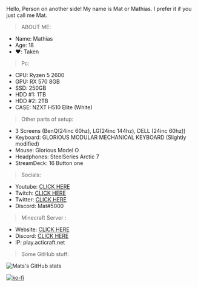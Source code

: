 Hello, Person on another side! 
My name is Mat or Mathias. I prefer it if you just call me Mat.

> ABOUT ME:
* Name: Mathias
* Age: 18
* ❤️: Taken
> Pc:
* CPU: Ryzen 5 2600
*   GPU: RX 570 8GB
*   SSD: 250GB
*   HDD #1: 1TB
*   HDD #2: 2TB
*   CASE: NZXT H510 Elite (White)

> Other parts of setup:
* 3 Screens (BenQ(24inc 60hz), LG(24inc 144hz), DELL (24inc 60hz))
*   Keyboard: GLORIOUS MODULAR MECHANICAL KEYBOARD (Slightly modified)
*   Mouse: Glorious Model O
*   Headphones: SteelSeries Arctic 7 
*   StreamDeck: 16 Button one

> Socials: 
*   Youtube: [CLICK HERE](https://www.youtube.com/c/MatLabsOfficial/videos)
*   Twitch:  [CLICK HERE](https://www.twitch.tv/matxlabs)
*   Twitter: [CLICK HERE](https://twitter.com/MatxLabs)
*   Discord: Mat#5000

> Minecraft Server :
*   Website: [CLICK HERE](https://acticraft.net/)
*   Discord: [CLICK HERE](https://discord.gg/acticraft)
*   IP: play.acticraft.net

> Some GitHub stuff:
  
![Mats's GitHub stats](https://github-readme-stats.vercel.app/api?username=MatxLabs&show_icons=true&theme=cobalt)




[![ko-fi](https://ko-fi.com/img/githubbutton_sm.svg)](https://ko-fi.com/R6R7AJKB5)

